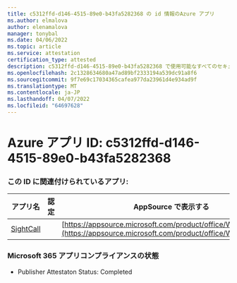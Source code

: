 ```yaml
---
title: c5312ffd-d146-4515-89e0-b43fa5282368 の id 情報のAzure アプリ
ms.author: elmalova
author: elenamalova
manager: tonybal
ms.date: 04/06/2022
ms.topic: article
ms.service: attestation
certification_type: attested
description: c5312ffd-d146-4515-89e0-b43fa5282368 で使用可能なすべてのセキュリティとコンプライアンス情報。
ms.openlocfilehash: 2c1328634680a47ad89bf2333194a539dc91a8f6
ms.sourcegitcommit: 9f7e69c17034365cafea977da23961d4e934ad9f
ms.translationtype: MT
ms.contentlocale: ja-JP
ms.lasthandoff: 04/07/2022
ms.locfileid: "64697628"
---
```

# <a name="azure-app-id-c5312ffd-d146-4515-89e0-b43fa5282368"></a>Azure アプリ ID: c5312ffd-d146-4515-89e0-b43fa5282368


### <a name="apps-associated-with-this-id"></a>この ID に関連付けられているアプリ:
| **アプリ名** | **認定** | **AppSource で表示する** |
|--------------|---------------|-----------------------|
| [SightCall](../forward/WA200003675.md) |  | [https://appsource.microsoft.com/product/office/WA200003675](https://appsource.microsoft.com/product/office/WA200003675) |

### <a name="microsoft-365-app-compliance-status"></a>Microsoft 365 アプリコンプライアンスの状態
- Publisher Attestaton Status: Completed
